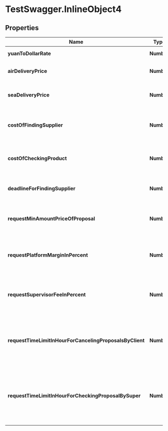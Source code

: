 # TestSwagger.InlineObject4

## Properties

Name | Type | Description | Notes
------------ | ------------- | ------------- | -------------
**yuanToDollarRate** | **Number** | Курс юаня к доллару. | 
**airDeliveryPrice** | **Number** | Цена за авиа доставку, доллар/кг. | 
**seaDeliveryPrice** | **Number** | Цена за доставку морем, доллар/кг. | 
**costOfFindingSupplier** | **Number** | Цена за поиск поставщика, оплата байеру, в долларах. | 
**costOfCheckingProduct** | **Number** | Цена за поиск поставщика, оплата ресерчера, в долларах. | [optional] 
**deadlineForFindingSupplier** | **Number** | Дедлайна на поиск поставщика., в часах. | 
**requestMinAmountPriceOfProposal** | **Number** | Минимальная цена за предложение к заявке, в долларах. | 
**requestPlatformMarginInPercent** | **Number** | Процент с каждого предложения, маржа платформы, в процентах. | 
**requestSupervisorFeeInPercent** | **Number** | Процент с каждого предложения для супервайзера, в процентах. | 
**requestTimeLimitInHourForCancelingProposalsByClient** | **Number** | Время после которого будет автоматом принято предложение клиентом, в часах. | 
**requestTimeLimitInHourForCheckingProposalBySuper** | **Number** | Время после которого будет автоматом снят супервизор с проверки предложения, в часах. | 


